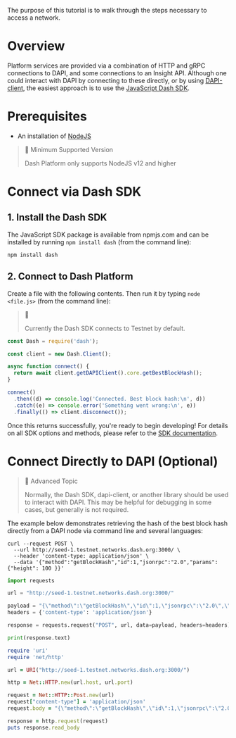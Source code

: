 The purpose of this tutorial is to walk through the steps necessary to access a network.

# Overview

Platform services are provided via a combination of HTTP and gRPC connections to DAPI, and some connections to an Insight API. Although one could interact with DAPI by connecting to these directly, or by using [DAPI-client](https://github.com/dashevo/platform/tree/master/packages/js-dapi-client), the easiest approach is to use the [JavaScript Dash SDK](https://github.com/dashevo/platform/tree/master/packages/js-dash-sdk).

# Prerequisites
- An installation of [NodeJS](https://nodejs.org/en/download/)

> 📘 Minimum Supported Version
>
> Dash Platform only supports NodeJS v12 and higher

# Connect via Dash SDK

## 1. Install the Dash SDK

The JavaScript SDK package is available from npmjs.com and can be installed by running `npm install dash` (from the command line):

```shell
npm install dash
```

## 2. Connect to Dash Platform

Create a file with the following contents. Then run it by typing `node <file.js>` (from the command line):

> 📘 
>
> Currently the Dash SDK connects to Testnet by default.

```javascript
const Dash = require('dash');

const client = new Dash.Client();

async function connect() {
  return await client.getDAPIClient().core.getBestBlockHash();
}

connect()
  .then((d) => console.log('Connected. Best block hash:\n', d))
  .catch((e) => console.error('Something went wrong:\n', e))
  .finally(() => client.disconnect());
```

Once this returns successfully, you're ready to begin developing! For details on all SDK options and methods, please refer to the [SDK documentation](https://github.com/dashevo/platform/tree/master/packages/js-dash-sdk).

# Connect Directly to DAPI (Optional) 

> 🚧 Advanced Topic
>
> Normally, the Dash SDK, dapi-client, or another library should be used to interact with DAPI. This may be helpful for debugging in some cases, but generally is not required.

The example below demonstrates retrieving the hash of the best block hash directly from a DAPI node via command line and several languages:

```shell
curl --request POST \
  --url http://seed-1.testnet.networks.dash.org:3000/ \
  --header 'content-type: application/json' \
  --data '{"method":"getBlockHash","id":1,"jsonrpc":"2.0","params":{"height": 100 }}'
```
```python
import requests

url = "http://seed-1.testnet.networks.dash.org:3000/"

payload = "{\"method\":\"getBlockHash\",\"id\":1,\"jsonrpc\":\"2.0\",\"params\":{\"height\":100}}"
headers = {'content-type': 'application/json'}

response = requests.request("POST", url, data=payload, headers=headers)

print(response.text)
```
```ruby
require 'uri'
require 'net/http'

url = URI("http://seed-1.testnet.networks.dash.org:3000/")

http = Net::HTTP.new(url.host, url.port)

request = Net::HTTP::Post.new(url)
request["content-type"] = 'application/json'
request.body = "{\"method\":\"getBlockHash\",\"id\":1,\"jsonrpc\":\"2.0\",\"params\":{\"height\":100}}"

response = http.request(request)
puts response.read_body
```